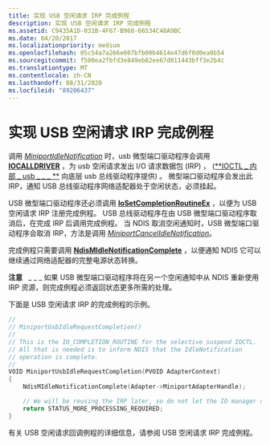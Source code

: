 ```yaml
---
title: 实现 USB 空闲请求 IRP 完成例程
description: 实现 USB 空闲请求 IRP 完成例程
ms.assetid: C9435A1D-031B-4F67-B968-66534C48A9BC
ms.date: 04/20/2017
ms.localizationpriority: medium
ms.openlocfilehash: 05c54a7a266e607bfb00b4614e47d6f0d0ea8b54
ms.sourcegitcommit: f500ea2fbfd3e849eb82ee67d011443bff3e2b4c
ms.translationtype: MT
ms.contentlocale: zh-CN
ms.lasthandoff: 08/31/2020
ms.locfileid: "89206437"
---
```

# <a name="implementing-a-usb-idle-request-irp-completion-routine"></a>实现 USB 空闲请求 IRP 完成例程


调用 [*MiniportIdleNotification*](/windows-hardware/drivers/ddi/ndis/nc-ndis-miniport_idle_notification) 时，usb 微型端口驱动程序会调用 [**IOCALLDRIVER**](/windows-hardware/drivers/ddi/wdm/nf-wdm-iocalldriver) ，为 usb 空闲请求发出 I/O 请求数据包 (IRP) ， ([**IOCTL \_ 内部 \_ usb \_ \_ \_ **](/windows-hardware/drivers/ddi/usbioctl/ni-usbioctl-ioctl_internal_usb_submit_idle_notification) 向底层 usb 总线驱动程序提供) 。 微型端口驱动程序会发出此 IRP，通知 USB 总线驱动程序网络适配器处于空闲状态，必须挂起。

USB 微型端口驱动程序还必须调用 [**IoSetCompletionRoutineEx**](/windows-hardware/drivers/ddi/wdm/nf-wdm-iosetcompletionroutineex) ，以便为 USB 空闲请求 IRP 注册完成例程。 USB 总线驱动程序在由 USB 微型端口驱动程序取消后，在完成 IRP 后调用完成例程。 当 NDIS 取消空闲通知时，USB 微型端口驱动程序会取消 IRP，方法是调用 [*MiniportCancelIdleNotification*](/windows-hardware/drivers/ddi/ndis/nc-ndis-miniport_cancel_idle_notification)。

完成例程只需要调用 [**NdisMIdleNotificationComplete**](/windows-hardware/drivers/ddi/ndis/nf-ndis-ndismidlenotificationconfirm) ，以便通知 NDIS 它可以继续通过网络适配器的完整电源状态转换。

**注意**   \_ \_ \_ 如果 USB 微型端口驱动程序将在另一个空闲通知中从 NDIS 重新使用 IRP 资源，则完成例程必须返回状态更多所需的处理。

 

下面是 USB 空闲请求 IRP 的完成例程的示例。

```C++
//
// MiniportUsbIdleRequestCompletion()
//
// This is the IO_COMPLETION_ROUTINE for the selective suspend IOCTL.
// All that is needed is to inform NDIS that the IdleNotification
// operation is complete.
//
VOID MiniportUsbIdleRequestCompletion(PVOID AdapterContext)
{
    NdisMIdleNotificationComplete(Adapter->MiniportAdapterHandle);

    // We will be reusing the IRP later, so do not let the IO manager delete it.
    return STATUS_MORE_PROCESSING_REQUIRED;
}
```

有关 USB 空闲请求回调例程的详细信息，请参阅 USB 空闲请求 IRP 完成例程。

 

